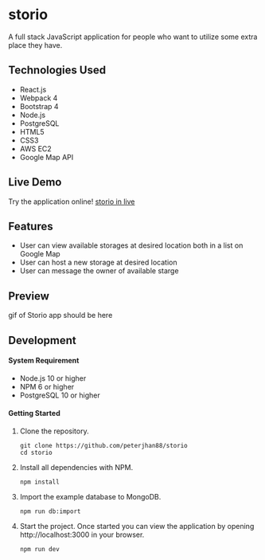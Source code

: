 # storio
A full stack JavaScript application for people who want to utilize some extra place they have.
## Technologies Used
- React.js
- Webpack 4
- Bootstrap 4
- Node.js
- PostgreSQL
- HTML5
- CSS3
- AWS EC2
- Google Map API
## Live Demo
Try the application online! [storio in live](https://storio-dev.peterjhan.com/)
## Features
- User can view available storages at desired location both in a list on Google Map
- User can host a new storage at desired location
- User can message the owner of available starge
## Preview
gif of Storio app should be here
## Development
#### System Requirement

- Node.js 10 or higher
- NPM 6 or higher
- PostgreSQL 10 or higher

#### Getting Started

1. Clone the repository.

    ```shell
    git clone https://github.com/peterjhan88/storio
    cd storio
    ```

1. Install all dependencies with NPM.

    ```shell
    npm install
    ```

1. Import the example database to MongoDB.

    ```shell
    npm run db:import
    ```

1. Start the project. Once started you can view the application by opening http://localhost:3000 in your browser.

    ```shell
    npm run dev
    ```

